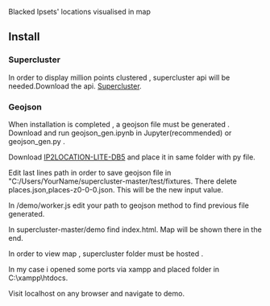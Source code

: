 
Blacked Ipsets' locations visualised in map

## Install

### Supercluster
In order to display million points clustered , supercluster api will be needed.Download the api. [Supercluster](https://github.com/mapbox/supercluster/).

### Geojson 
When installation is completed , a geojson file must be generated .
Download and run geojson_gen.ipynb in Jupyter(recommended) or geojson_gen.py .

Download [IP2LOCATION-LITE-DB5](https://www.ip2location.com/development-libraries/ip2location/python) and place it in same folder with py file.

Edit last lines path in order to save geojson file in "C:/Users/YourName/supercluster-master/test/fixtures.
There delete  places.json,places-z0-0-0.json.
This will be the new input value.

In /demo/worker.js edit your path to geojson method to find previous file generated.

In supercluster-master/demo find index.html.
Map will be shown there in the end.

In order to view map , supercluster folder must be hosted .

In my case i opened some ports via xampp and placed folder in C:\xampp\htdocs.

Visit localhost on any browser and navigate to demo.

